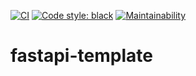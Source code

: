 <p>

  [![CI](https://github.com/Defelo/fastapi-template/actions/workflows/ci.yml/badge.svg)](https://github.com/Defelo/fastapi-template/actions/workflows/ci.yml)
  [![Code style: black](https://img.shields.io/badge/code%20style-black-000000.svg)](https://github.com/psf/black)
  [![Maintainability](https://api.codeclimate.com/v1/badges/72080273c78701c4f0eb/maintainability)](https://codeclimate.com/github/Defelo/fastapi-template/maintainability)
  <!--[![DockerHub - fastapi-template](https://img.shields.io/docker/pulls/defelo/fastapi-template?style=flat-square&label=DockerHub%20-%20fastapi-template)](https://hub.docker.com/r/defelo/fastapi-template)-->

</p>

# fastapi-template
